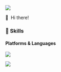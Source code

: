 <a href="mailto:jhpark9007@gmail.com" target="_blank"><img src="https://img.shields.io/badge/jhpark9007@gmail.com-EA4335?style=flat-square&logo=Gmail&logoColor=white"/></a>

<p>
  👋&nbsp; Hi there!
</p>

### 💪 Skills
#### Platforms & Languages
<p>
   <img src="https://img.shields.io/badge/JavaScript-#F7DF1E?style=flat-square&logo=JavaScript&logoColor=white" />
</p>

<p>
  <img src="https://img.shields.io/badge/Git-F05032?style=flat-square&logo=Git&logoColor=white"/>
</p>

<!--
**jhpark9007/jhpark9007** is a ✨ _special_ ✨ repository because its `README.md` (this file) appears on your GitHub profile.

Here are some ideas to get you started:

- 🔭 I’m currently working on ...
- 🌱 I’m currently learning ...
- 👯 I’m looking to collaborate on ...
- 🤔 I’m looking for help with ...
- 💬 Ask me about ...
- 📫 How to reach me: ...
- 😄 Pronouns: ...
- ⚡ Fun fact: ...
-->
